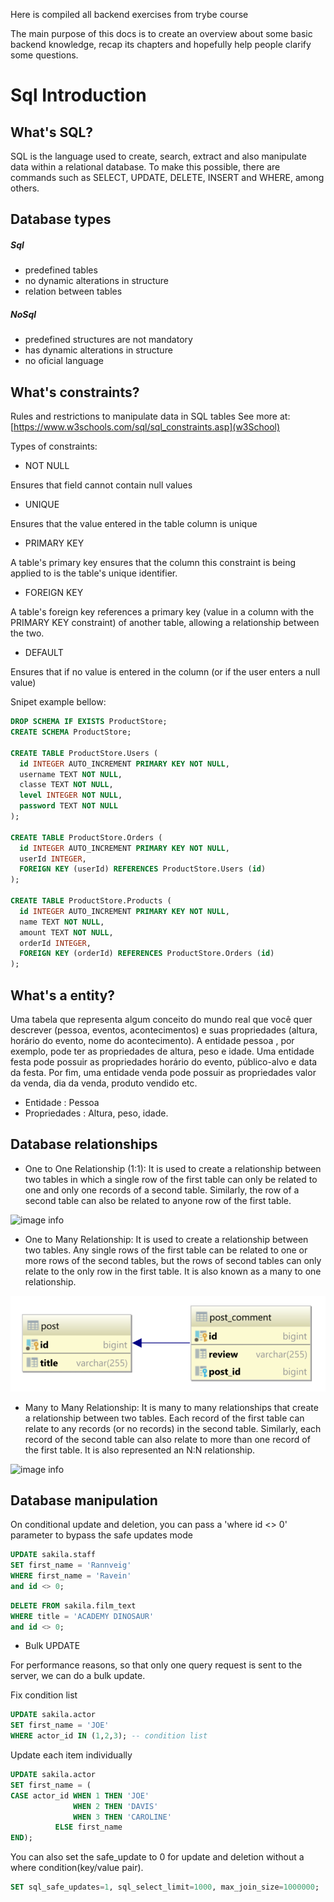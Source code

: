  Here is compiled all backend exercises from trybe course

The main purpose of this docs is to create an overview about some basic backend knowledge, recap its chapters and hopefully help people clarify some questions.

# Sql Introduction

## What's SQL?

SQL is the language used to create, search, extract and also manipulate data within a relational database. To make this possible, there are commands such as SELECT, UPDATE, DELETE, INSERT and WHERE, among others.

## Database types

##### Sql

- predefined tables
- no dynamic alterations in structure
- relation between tables

##### NoSql

- predefined structures are not mandatory
- has dynamic alterations in structure
- no oficial language

## What's constraints?

Rules and restrictions to manipulate data in SQL tables
See more at: [https://www.w3schools.com/sql/sql_constraints.asp](w3School)

Types of constraints:

- NOT NULL 

Ensures that field cannot contain null values

- UNIQUE 

Ensures that the value entered in the table  column is unique

- PRIMARY KEY 

A table's primary key ensures that the column this constraint is being applied to is the table's unique identifier.

- FOREIGN KEY

A table's foreign key references a primary key (value in a column with the PRIMARY KEY constraint) of another table, allowing a relationship between the two.

- DEFAULT

Ensures that if no value is entered in the column (or if the user enters a null value)

Snipet example bellow:

```sql  
DROP SCHEMA IF EXISTS ProductStore;
CREATE SCHEMA ProductStore;

CREATE TABLE ProductStore.Users (
  id INTEGER AUTO_INCREMENT PRIMARY KEY NOT NULL,
  username TEXT NOT NULL,
  classe TEXT NOT NULL,
  level INTEGER NOT NULL,
  password TEXT NOT NULL
);

CREATE TABLE ProductStore.Orders (
  id INTEGER AUTO_INCREMENT PRIMARY KEY NOT NULL,
  userId INTEGER,
  FOREIGN KEY (userId) REFERENCES ProductStore.Users (id)
);

CREATE TABLE ProductStore.Products (
  id INTEGER AUTO_INCREMENT PRIMARY KEY NOT NULL,
  name TEXT NOT NULL,
  amount TEXT NOT NULL,
  orderId INTEGER,
  FOREIGN KEY (orderId) REFERENCES ProductStore.Orders (id)
);
```
## What's a entity?

Uma tabela que representa algum conceito do mundo real que você quer descrever (pessoa, eventos, acontecimentos) e suas propriedades (altura, horário do evento, nome do acontecimento). A entidade pessoa , por exemplo, pode ter as propriedades de altura, peso e idade. Uma entidade festa pode possuir as propriedades horário do evento, público-alvo e data da festa. Por fim, uma entidade venda pode possuir as propriedades valor da venda, dia da venda, produto vendido etc.
- Entidade : Pessoa
- Propriedades : Altura, peso, idade.

## Database relationships

- One to One Relationship (1:1): 
It is used to create a relationship between two tables in which a single row of the first table can only be related to one and only one records of a second table. Similarly, the row of a second table can also be related to anyone row of the first table.

![image info](/pictures/one-to-one.png)


- One to Many Relationship: 
It is used to create a relationship between two tables. Any single rows of the first table can be related to one or more rows of the second tables, but the rows of second tables can only relate to the only row in the first table. It is also known as a many to one relationship.

![image info](pictures/one-to-many.png)


- Many to Many Relationship: 
It is many to many relationships that create a relationship between two tables. Each record of the first table can relate to any records (or no records) in the second table. Similarly, each record of the second table can also relate to more than one record of the first table. It is also represented an N:N relationship.

![image info](/pictures/many-to-many.png)

## Database manipulation

On conditional update and deletion, you can pass a 'where id <> 0' parameter to bypass the safe updates mode

```sql
UPDATE sakila.staff
SET first_name = 'Rannveig'
WHERE first_name = 'Ravein'
and id <> 0;
```

```sql
DELETE FROM sakila.film_text
WHERE title = 'ACADEMY DINOSAUR'
and id <> 0;
```

- Bulk UPDATE

For performance reasons, so that only one query request is sent to the server, we can do a bulk update.

Fix condition list
```sql
UPDATE sakila.actor
SET first_name = 'JOE'
WHERE actor_id IN (1,2,3); -- condition list
```

Update each item individually
```sql
UPDATE sakila.actor
SET first_name = (
CASE actor_id WHEN 1 THEN 'JOE' 
              WHEN 2 THEN 'DAVIS' 
              WHEN 3 THEN 'CAROLINE' 
          ELSE first_name  
END);
```
You can also set the safe_update to 0 for update and deletion without a where condition(key/value pair).

```sql
SET sql_safe_updates=1, sql_select_limit=1000, max_join_size=1000000;
```





